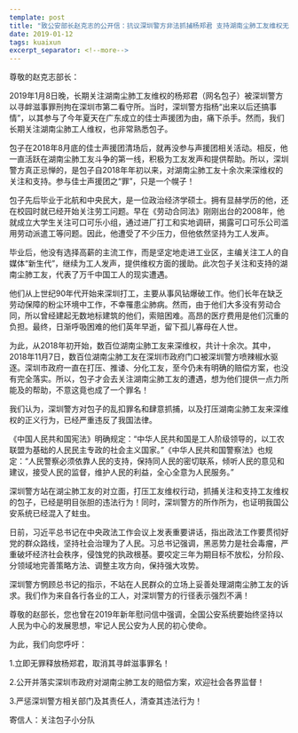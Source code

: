 ```yaml
---
template: post
title: "致公安部长赵克志的公开信：抗议深圳警方非法抓捕杨郑君 支持湖南尘肺工友维权无罪"
date: 2019-01-12
tags: kuaixun
excerpt_separator: <!--more-->
---
```


尊敬的赵克志部长：

2019年1月8日晚，长期关注湖南尘肺工友维权的杨郑君（网名包子）被深圳警方以寻衅滋事罪刑拘在深圳市第二看守所。当时，深圳警方指杨“出来以后还搞事情”，以其参与了今年夏天在广东成立的佳士声援团为由，痛下杀手。然而，我们长期关注湖南尘肺工人维权，也非常熟悉包子。

包子在2018年8月底的佳士声援团清场后，就再没参与声援团相关活动。相反，他一直活跃在湖南尘肺工友斗争的第一线，积极为工友发声和提供帮助。所以，深圳警方真正忌惮的，是包子自2018年年初以来，对湖南尘肺工友十余次来深维权的关注和支持。参与佳士声援团之“罪”，只是一个幌子！

包子先后毕业于北航和中央民大，是一位政治经济学硕士。拥有显赫学历的他，还在校园时就已经开始关注劳工问题。早在《劳动合同法》刚刚出台的2008年，他就成立大学生关注可口可乐小组，通过进厂打工和实地调研，揭露可口可乐公司滥用劳动派遣工等问题。因此，他遭受了不少压力，但他依然坚持为工人发声。

毕业后，他没有选择高薪的主流工作，而是坚定地走进工业区，主编关注工人的自媒体“新生代”，继续为工人发声，提供维权方面的援助。此次包子关注和支持的湖南尘肺工友，代表了万千中国工人的现实遭遇。

他们从上世纪90年代开始来深圳打工，主要从事风钻爆破工作。他们长年在缺乏劳动保障的粉尘环境中工作，不幸罹患尘肺病。然而，由于他们大多没有劳动合同，所以曾经建起无数地标建筑的他们，索赔困难。高昂的医疗费用是他们沉重的负担。最终，日渐呼吸困难的他们英年早逝，留下孤儿寡母在人世。

为此，从2018年初开始，数百位湖南尘肺工友来深维权，共计十余次。其中，2018年11月7日，数百位湖南尘肺工友在深圳市政府门口被深圳警方喷辣椒水驱逐。深圳市政府一直在打压、推诿、分化工友，至今仍未有明确的赔偿方案，也没有完全落实。所以，包子才会去关注湖南尘肺工友的遭遇，想为他们提供一点力所能及的帮助，不意这竟也成了一个罪名！

我们认为，深圳警方对包子的乱扣罪名和肆意抓捕，以及打压湖南尘肺工友来深维权的正义行为，已经严重违反了我国法律。

《中国人民共和国宪法》明确规定：“中华人民共和国是工人阶级领导的，以工农联盟为基础的人民民主专政的社会主义国家。”《中华人民共和国警察法》也规定：“人民警察必须依靠人民的支持，保持同人民的密切联系，倾听人民的意见和建议，接受人民的监督，维护人民的利益，全心全意为人民服务。”

深圳警方站在湖尘肺工友的对立面，打压工友维权行动，抓捕关注和支持工友维权的包子，已经是明目张胆的违法行为！同时，深圳警方的所作所为，也证明我国公安系统已经混入了蛀虫。

日前，习近平总书记在中央政法工作会议上发表重要讲话，指出政法工作要贯彻好党的群众路线，坚持社会治理为了人民。习总书记强调，黑恶势力是社会毒瘤，严重破坏经济社会秩序，侵蚀党的执政根基。要咬定三年为期目标不放松，分阶段、分领域地完善策略方法、调整主攻方向，保持强大攻势。

深圳警方惘顾总书记的指示，不站在人民群众的立场上妥善处理湖南尘肺工友的诉求。我们作为来自各行各业的工人，对深圳警方的行径表示强烈不满！

尊敬的赵部长，您也曾在2019年新年慰问信中强调，全国公安系统要始终坚持以人民为中心的发展思想，牢记人民公安为人民的初心使命。

为此，我们向您呼吁：

1.立即无罪释放杨郑君，取消其寻衅滋事罪名！

2.公开并落实深圳市政府对湖南尘肺工友的赔偿方案，欢迎社会各界监督！

3.严惩深圳警方相关部门及其责任人，清查其违法行为！

寄信人：关注包子小分队
